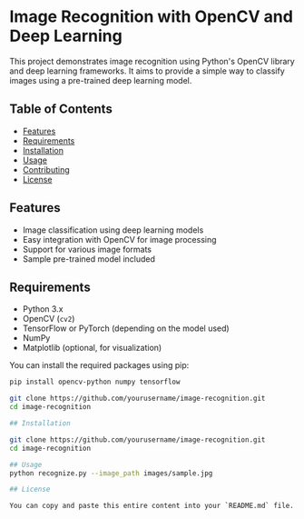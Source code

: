 # Image Recognition with OpenCV and Deep Learning

This project demonstrates image recognition using Python's OpenCV library and deep learning frameworks. It aims to provide a simple way to classify images using a pre-trained deep learning model.

## Table of Contents

- [Features](#features)
- [Requirements](#requirements)
- [Installation](#installation)
- [Usage](#usage)
- [Contributing](#contributing)
- [License](#license)

## Features

- Image classification using deep learning models
- Easy integration with OpenCV for image processing
- Support for various image formats
- Sample pre-trained model included

## Requirements

- Python 3.x
- OpenCV (`cv2`)
- TensorFlow or PyTorch (depending on the model used)
- NumPy
- Matplotlib (optional, for visualization)

You can install the required packages using pip:

```bash
pip install opencv-python numpy tensorflow

git clone https://github.com/yourusername/image-recognition.git
cd image-recognition

## Installation

git clone https://github.com/yourusername/image-recognition.git
cd image-recognition

## Usage
python recognize.py --image_path images/sample.jpg

## License

You can copy and paste this entire content into your `README.md` file. Adjust any sections as needed to better fit your project!


